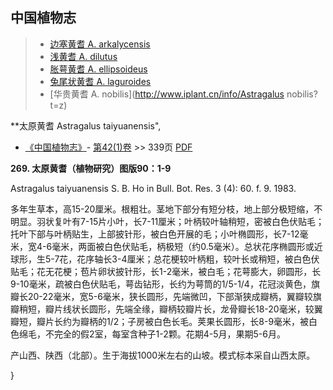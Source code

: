 

## 中国植物志

> * [边塞黄耆  A.  arkalycensis](Astragalus-arkalycensis-边塞黄耆.md)
> * [浅黄耆  A.  dilutus](Astragalus-dilutus-浅黄耆.md)
> * [胀萼黄耆  A.  ellipsoideus](Astragalus-ellipsoideus-胀萼黄耆.md)
> * [兔尾状黄耆  A.  laguroides](Astragalus-laguroides-兔尾黄耆.md)
> * [华贵黄耆  A.  nobilis](http://www.iplant.cn/info/Astragalus nobilis?t=z)


**太原黄耆 Astragalus taiyuanensis",

* [《中国植物志》](http://www.iplant.cn/frps)- [第42(1)卷](http://www.iplant.cn/frps/vol/42(1)) >> 339页 [PDF](http://www.iplant.cn/frps/pdf/42(1)/339.pdf)


**269. 太原黄耆（植物研究）图版90：1-9**

Astragalus taiyuanensis S. B. Ho in Bull. Bot. Res. 3 (4): 60. f. 9. 1983.

多年生草本，高15-20厘米。根粗壮。茎地下部分有短分枝，地上部分极短缩，不明显。羽状复叶有7-15片小叶，长7-11厘米；叶柄较叶轴稍短，密被白色伏贴毛；托叶下部与叶柄贴生，上部披针形，被白色开展的毛；小叶椭圆形，长7-12毫米，宽4-6毫米，两面被白色伏贴毛，柄极短（约0.5毫米）。总状花序椭圆形或近球形，生5-7花，花序轴长3-4厘米；总花梗较叶柄粗，较叶长或稍短，被白色伏贴毛；花无花梗；苞片卵状披针形，长1-2毫米，被白毛；花萼膨大，卵圆形，长9-10毫米，疏被白色伏贴毛，萼齿钻形，长约为萼筒的1/5-1/4，花冠淡黄色，旗瓣长20-22毫米，宽5-6毫米，狭长圆形，先端微凹，下部渐狭成瓣柄，翼瓣较旗瓣稍短，瓣片线状长圆形，先端全缘，瓣柄较瓣片长，龙骨瓣长18-20毫米，较翼瓣短，瓣片长约为瓣柄的1/2；子房被白色长毛。荚果长圆形，长8-9毫米，被白色绵毛，不完全的假2室，每室含种子1-2颗。花期4-5月，果期5-6月。

产山西、陕西（北部）。生于海拔1000米左右的山坡。模式标本采自山西太原。

}